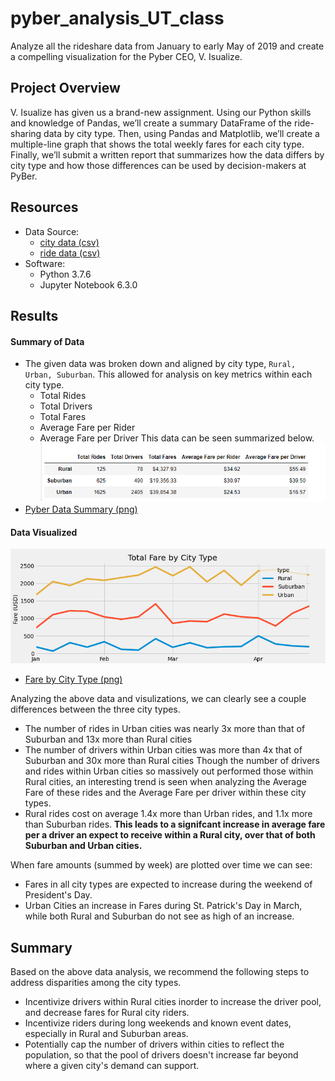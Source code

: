 # pyber_analysis_UT_class
Analyze all the rideshare data from January to early May of 2019 and create a compelling visualization for the Pyber CEO, V. Isualize.

## Project Overview
V. Isualize has given us a brand-new assignment. Using our Python skills and knowledge of Pandas, we’ll create a summary DataFrame of the ride-sharing data by city type. Then, using Pandas and Matplotlib, we’ll create a multiple-line graph that shows the total weekly fares for each city type. Finally, we’ll submit a written report that summarizes how the data differs by city type and how those differences can be used by decision-makers at PyBer.

## Resources
- Data Source:
   - [city data (csv)](resources/city_data.csv)
   - [ride data (csv)](resources/ride_data.csv)
- Software:
   - Python 3.7.6
   - Jupyter Notebook 6.3.0

## Results
#### Summary of Data
   - The given data was broken down and aligned by city type, `Rural, Urban, Suburban`. This allowed for analysis on key metrics within each city type.
       - Total Rides
       - Total Drivers
       - Total Fares
       - Average Fare per Rider
       - Average Fare per Driver
   This data can be seen summarized below.
   ![Pyber Data Summary (png)](analysis/pyber_challenge_fig1.png)
   - [Pyber Data Summary (png)](analysis/pyber_challenge_fig1.png)
#### Data Visualized 
   ![Fare by City Type (png)](analysis/PyBer_fare_summary.png)
   - [Fare by City Type (png)](analysis/PyBer_fare_summary.png)

Analyzing the above data and visulizations, we can clearly see a couple differences between the three city types.
   - The number of rides in Urban cities was nearly 3x more than that of Suburban and 13x more than Rural cities
   - The number of drivers within Urban cities was more than 4x that of  Suburban and 30x more than Rural cities
Though the number of drivers and rides within Urban cities so massively out performed those within Rural cities, an interesting trend is seen when analyzing the Average Fare of these rides and the Average Fare per driver within these city types.
   - Rural rides cost on  average 1.4x more than Urban rides, and 1.1x more than Suburban rides. **This leads to a signifcant increase in average fare per a driver an expect to receive within a Rural city, over that of both Suburban and Urban cities.**

When fare amounts (summed by week) are plotted over time we can see:
   - Fares in all city types are expected to increase during the weekend of President's Day.
   - Urban Cities an increase in Fares during St. Patrick's Day in March, while both Rural and Suburban do not see as high of an increase.

## Summary
Based on the above data analysis, we recommend the following steps to address disparities among the city types.
   - Incentivize drivers within Rural cities inorder to increase the driver pool, and decrease fares for Rural city riders. 
   - Incentivize riders during long weekends and known event dates, especially in Rural and Suburban areas.
   - Potentially cap the number of drivers within cities to reflect the population, so that the pool of drivers doesn't increase far beyond where a given city's demand can support.
   